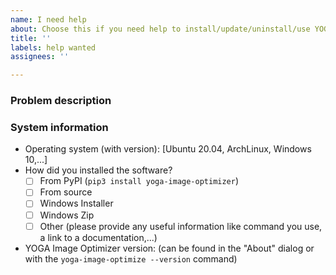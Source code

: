 ```yaml
---
name: I need help
about: Choose this if you need help to install/update/uninstall/use YOGA Image Optimizer
title: ''
labels: help wanted
assignees: ''

---
```


<!--

Please note that this issue will be read by an human. Feel free to remove
useless parts or to add any additional information that you think useful; the
template is only here to guide you. ;)

-->


### Problem description

<!-- Describe your issue here. Please include any log outputted by nautilus, nautilus-terminal, pip, ... -->


### System information

* Operating system (with version): [Ubuntu 20.04, ArchLinux, Windows 10,...]
* How did you installed the software?
    * [ ] From PyPI (`pip3 install yoga-image-optimizer`)
    * [ ] From source
    * [ ] Windows Installer
    * [ ] Windows Zip
    * [ ] Other (please provide any useful information like command you use, a link to a documentation,...)

* YOGA Image Optimizer version: (can be found in the "About" dialog or with the `yoga-image-optimize --version` command)
